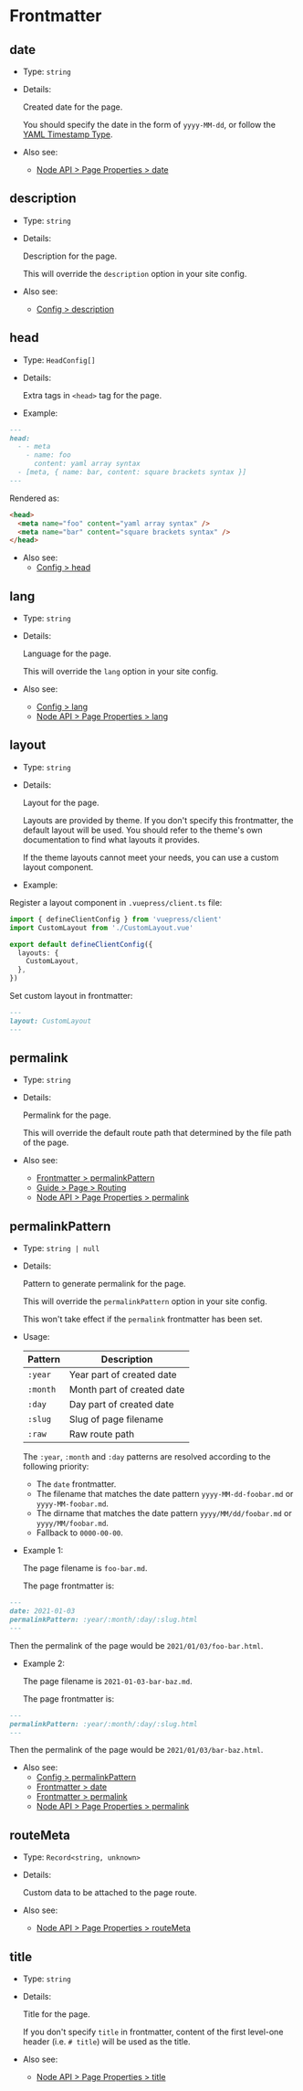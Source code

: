 # Frontmatter

<NpmBadge package="@vuepress/client" />
<NpmBadge package="@vuepress/markdown" />

## date

- Type: `string`

- Details:

  Created date for the page.

  You should specify the date in the form of `yyyy-MM-dd`, or follow the [YAML Timestamp Type](https://yaml.org/type/timestamp.html).

- Also see:
  - [Node API > Page Properties > date](./node-api.md#date)

## description

- Type: `string`

- Details:

  Description for the page.

  This will override the `description` option in your site config.

- Also see:
  - [Config > description](./config.md#description)

## head

- Type: `HeadConfig[]`

- Details:

  Extra tags in `<head>` tag for the page.

- Example:

```md
---
head:
  - - meta
    - name: foo
      content: yaml array syntax
  - [meta, { name: bar, content: square brackets syntax }]
---
```

Rendered as:

```html
<head>
  <meta name="foo" content="yaml array syntax" />
  <meta name="bar" content="square brackets syntax" />
</head>
```

- Also see:
  - [Config > head](./config.md#head)

## lang

- Type: `string`

- Details:

  Language for the page.

  This will override the `lang` option in your site config.

- Also see:
  - [Config > lang](./config.md#lang)
  - [Node API > Page Properties > lang](./node-api.md#lang)

## layout

- Type: `string`

- Details:

  Layout for the page.

  Layouts are provided by theme. If you don't specify this frontmatter, the default layout will be used. You should refer to the theme's own documentation to find what layouts it provides.

  If the theme layouts cannot meet your needs, you can use a custom layout component.

- Example:

Register a layout component in `.vuepress/client.ts` file:

```ts
import { defineClientConfig } from 'vuepress/client'
import CustomLayout from './CustomLayout.vue'

export default defineClientConfig({
  layouts: {
    CustomLayout,
  },
})
```

Set custom layout in frontmatter:

```md
---
layout: CustomLayout
---
```

## permalink

- Type: `string`

- Details:

  Permalink for the page.

  This will override the default route path that determined by the file path of the page.

- Also see:
  - [Frontmatter > permalinkPattern](#permalinkpattern)
  - [Guide > Page > Routing](../guide/page.md#routing)
  - [Node API > Page Properties > permalink](./node-api.md#permalink)

## permalinkPattern

- Type: `string | null`

- Details:

  Pattern to generate permalink for the page.

  This will override the `permalinkPattern` option in your site config.

  This won't take effect if the `permalink` frontmatter has been set.

- Usage:

  | Pattern  | Description                |
  | -------- | -------------------------- |
  | `:year`  | Year part of created date  |
  | `:month` | Month part of created date |
  | `:day`   | Day part of created date   |
  | `:slug`  | Slug of page filename      |
  | `:raw`   | Raw route path             |

  The `:year`, `:month` and `:day` patterns are resolved according to the following priority:

  - The `date` frontmatter.
  - The filename that matches the date pattern `yyyy-MM-dd-foobar.md` or `yyyy-MM-foobar.md`.
  - The dirname that matches the date pattern `yyyy/MM/dd/foobar.md` or `yyyy/MM/foobar.md`.
  - Fallback to `0000-00-00`.

- Example 1:

  The page filename is `foo-bar.md`.

  The page frontmatter is:

```md
---
date: 2021-01-03
permalinkPattern: :year/:month/:day/:slug.html
---
```

Then the permalink of the page would be `2021/01/03/foo-bar.html`.

- Example 2:

  The page filename is `2021-01-03-bar-baz.md`.

  The page frontmatter is:

```md
---
permalinkPattern: :year/:month/:day/:slug.html
---
```

Then the permalink of the page would be `2021/01/03/bar-baz.html`.

- Also see:
  - [Config > permalinkPattern](./config.md#permalinkpattern)
  - [Frontmatter > date](#date)
  - [Frontmatter > permalink](#permalink)
  - [Node API > Page Properties > permalink](./node-api.md#permalink)

## routeMeta

- Type: `Record<string, unknown>`

- Details:

  Custom data to be attached to the page route.

- Also see:
  - [Node API > Page Properties > routeMeta](./node-api.md#routeMeta)

## title

- Type: `string`

- Details:

  Title for the page.

  If you don't specify `title` in frontmatter, content of the first level-one header (i.e. `# title`) will be used as the title.

- Also see:
  - [Node API > Page Properties > title](./node-api.md#title)
